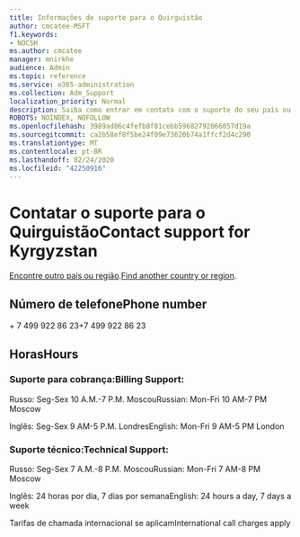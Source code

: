 ```yaml
---
title: Informações de suporte para o Quirguistão
author: cmcatee-MSFT
f1.keywords:
- NOCSH
ms.author: cmcatee
manager: mnirkhe
audience: Admin
ms.topic: reference
ms.service: o365-administration
ms.collection: Adm_Support
localization_priority: Normal
description: Saiba como entrar em contato com o suporte do seu país ou região.
ROBOTS: NOINDEX, NOFOLLOW
ms.openlocfilehash: 3989ad86c4fefb8f81cebb59682792066057d19a
ms.sourcegitcommit: ca2b58ef8f5be24f09e73620b74a1ffcf2d4c290
ms.translationtype: MT
ms.contentlocale: pt-BR
ms.lasthandoff: 02/24/2020
ms.locfileid: "42250916"
---
```

# <a name="contact-support-for-kyrgyzstan"></a><span data-ttu-id="1faa6-103">Contatar o suporte para o Quirguistão</span><span class="sxs-lookup"><span data-stu-id="1faa6-103">Contact support for Kyrgyzstan</span></span>

<span data-ttu-id="1faa6-104">[Encontre outro país ou região](../contact-support-for-business-products.md).</span><span class="sxs-lookup"><span data-stu-id="1faa6-104">[Find another country or region](../contact-support-for-business-products.md).</span></span>

## <a name="phone-number"></a><span data-ttu-id="1faa6-105">Número de telefone</span><span class="sxs-lookup"><span data-stu-id="1faa6-105">Phone number</span></span>
<span data-ttu-id="1faa6-106">+ 7 499 922 86 23</span><span class="sxs-lookup"><span data-stu-id="1faa6-106">+7 499 922 86 23</span></span>

## <a name="hours"></a><span data-ttu-id="1faa6-107">Horas</span><span class="sxs-lookup"><span data-stu-id="1faa6-107">Hours</span></span>
### <a name="billing-support"></a><span data-ttu-id="1faa6-108">Suporte para cobrança:</span><span class="sxs-lookup"><span data-stu-id="1faa6-108">Billing Support:</span></span>

<span data-ttu-id="1faa6-109">Russo: Seg-Sex 10 A.M.-7 P.M. Moscou</span><span class="sxs-lookup"><span data-stu-id="1faa6-109">Russian: Mon-Fri 10 AM-7 PM Moscow</span></span>

<span data-ttu-id="1faa6-110">Inglês: Seg-Sex 9 AM-5 P.M. Londres</span><span class="sxs-lookup"><span data-stu-id="1faa6-110">English: Mon-Fri 9 AM-5 PM London</span></span>

### <a name="technical-support"></a><span data-ttu-id="1faa6-111">Suporte técnico:</span><span class="sxs-lookup"><span data-stu-id="1faa6-111">Technical Support:</span></span>

<span data-ttu-id="1faa6-112">Russo: Seg-Sex 7 A.M.-8 P.M. Moscou</span><span class="sxs-lookup"><span data-stu-id="1faa6-112">Russian: Mon-Fri 7 AM-8 PM Moscow</span></span>

<span data-ttu-id="1faa6-113">Inglês: 24 horas por dia, 7 dias por semana</span><span class="sxs-lookup"><span data-stu-id="1faa6-113">English: 24 hours a day, 7 days a week</span></span>

<span data-ttu-id="1faa6-114">Tarifas de chamada internacional se aplicam</span><span class="sxs-lookup"><span data-stu-id="1faa6-114">International call charges apply</span></span>